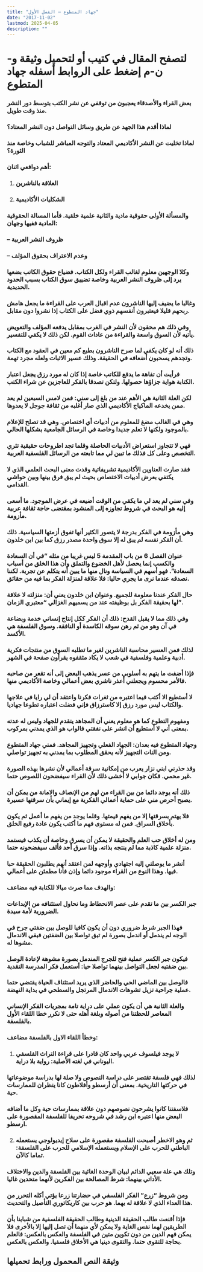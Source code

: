 ```yaml
---
title: "جهاد المتطوع – الفصل الأول"
date: "2017-11-02"
lastmod: 2025-04-05
description: ""
---
```

# **لتصفح المقال في كتيب أو لتحميل وثيقة و-ن-م إضغط على الروابط أسفله** **جهاد المتطوع**

### بعض القراء والأصدقاء يعجبون من توقفي عن نشر الكتب بتوسط دور النشر منذ وقت طويل.

### لماذا أقدم هذا الجهد عن طريق وسائل التواصل دون النشر المعتاد؟

### لماذا تخليت عن النشر الأكاديمي المعتاد والتوجه المباشر للشباب وخاصة منذ الثورة؟

### أهم دوافعي اثنان:

1. ### العلاقة بالناشرين
2. ### الشكليات الأكاديمية

### والمسألة الأولى حقوقية مادية والثانية علمية خلقية. فأما المسالة الحقوقية المادية ففيها وجهان:

### – ظروف النشر العربية

### – وعدم الاعتراف بحقوق المؤلف

### وكلا الوجهين معلوم لغالب القراء ولكل الكتاب. فضياع حقوق الكاتب بضعها يرد إلى ظروف النشر العربية وخاصة تضييق سوق الكتاب بسبب الحدود الحديدية.

### وغالبا ما يضيف إليها الناشرون عدم اقبال العرب على القراءة ما يجعل هامش ربحهم قليلا فيعتبرون أنفسهم ذوي فضل على الكتاب إذا نشروا دون مقابل.

### وفي ذلك هم محقون لأن النشر في الغرب بمقابل يدفعه المؤلف والتعويض يأتيه لأن السوق واسعة والقراءة من عادات القوم. لكن ذلك لا يكفي للتفسير.

### ذلك أنه لو كان يكفي لما صرح الناشرون بطبع كم معين في العقود مع الكتاب وتجدهم يسحبون أضعافه في الحقيقة. وذلك عسير الاثبات ولعله مجرد تهمة.

### فرأيت أن تفاهة ما يدفع للكاتب خاصة إذا كان له مورد رزق يجعل اعتبار الكتابة هواية جزاؤها حصولها. ولتكن تصدقا بالفكر للعاجزين عن شراء الكتب.

### لكن العلة الثانية هي الأهم عند من بلغ إلى سني: فمن لامس السبعين لم يعد ممن يخدعه الماكياج الأكاديمي الذي صار أغلبه من ثقافة جوجل لا يعدوها.

### وهي في الغالب مضغ للمعلوم من أدبيات أي اختصاص. وهي قد تصلح للإعلام بالموجود ولكنها لا تعلم جديدا وخاصة في الرسائل الجامعية بشكلها الحالي.

### فهي لا تتجاوز استعراض الأدبيات الحاصلة وقلما تجد اطروحات حقيقية تثري التخصص وعلى كل فذلك ما تبين لي مما تابعته من الرسائل الفلسفية العربية.

### فقد صارت العناوين الأكاديمية تشريفاتية وقدت معنى البحث العلمي الذي لا يكتفي بعرض أدبيات الاختصاص بحيث لم يبق فرق بينها وبين حواشي القدامى.

### وفي سني لم يعد لي ما يكفي من الوقت أضيعه في عرض الموجود. ما أسعى إليه هو البحث في شروط تجاوزه إلى المنشود بمقتضى حاجة ثقافة عربية مأزومة.

### وهي مأزومة في الفكر بدرجة لا يتصور الكثير أنها تفوق أزمتها السياسية. ذلك أن الفكر نفسه لم يبق له إلا سوق واحدة مصدر رزق كما بين ابن خلدون.

### عنوان الفصل 6 من باب المقدمة 5 ليس غريبا من مثله “في أن السعادة والكسب إنما يحصل لأهل الخضوع والتملق وأن هذا الخلق من أسباب السعادة”. فهو أسهم في السياسة ونال منها ما يبين أنه يتكلم عن تجربة. لكننا نصدقه عندما نرى ما يجري حاليا: فلا علاقة لمنزلة الفكر بما فيه من حقائق.

### حال الفكر عندنا معلومة للجميع. وعنوان ابن خلدون يعني أن: منزلته لا علاقة لها بحقيقة الفكر بل بوظيفته عند من يسميهم الغزالي “معتبري الزمان”.

### وفي ذلك مما لا يقبل القدح: ذلك أن الفكر ككل إنتاج إنساني خدمة وبضاعة في آن وهو من ثم رهن سوقه الكاسدة أو النافقة. وسوق الفلسفة هي الأكسد.

### لذلك فمن العسير محاسبة الناشرين لغير ما تطلبه السوق من منتجات فكرية أدبية وعلمية وفلسفية في شعب لا يكاد مثقفوه يقرأون صفحة في الشهر.

### فإذا أضفت ما يتهم به أسلوبي من عسر يذهب البعض إلى أنه تقعر من صاحبه فالأمر محسوم ويجعلني أعذر ناشري بعض أعمالي وخاصة الأكاديمي منها.

### لا أستطيع الا أكتب فيما اعتبره من ثغرات فكرنا واعتقد أن لي رايا في علاجها والكتاب ليس مورد رزق إلا كاسترزاق فإني فضلت اعتباره تطوعا جهاديا.

### ومفهوم التطوع كما هو معلوم يعني أن المجاهد يتقدم للجهاد وليس له عدته بمعنى أني لا أستطيع أن انشر على نفقتي فالواب هو الذي يمدني بمركوب.

### وجهاد المتطوع فيه بعدان: الجهاد الفعلي وتجهيز المجاهد. فمني جهاد المتطوع ومن النات التجهيز لأنه يحقق المطلوب بما يمدني به تجهيز تواصلي.

### وقد حذرني ابني نزار يعرب من إمكانية سرقة أعمالي لأن نشرها بهذه الصورة غير محمي. فكان جوابي لا أخشى ذلك لأن القراء سيفضحون اللصوص حتما.

### ذلك أنه يوجد دائما من بين القراء من لهم من الإنصاف والامانة من يمكن أن يصبح أحرص مني على حماية أعمالي الفكرية مع إيماني بأن سرقتها عسيرة.

### فلا يهتم بسرقتها إلا من يفهم قيمتها. وقلما يوجد من يفهم ما أعمل ثم يكون بأخلاق السراق. فمن له مستوى فهم ما أكتب يكون عادة رفيع الخلق.

### ومن له أخلاق حب العلم والحقيقة لا يمكن أن يسرق وخاصة أن يكذب فيستمد منزلة علمية كاذبة مما لم ينتجه بذاته. وإذا سرق أحد فألف سيفضحونه حتما.

### أنشر ما يوصلني إليه اجتهادي وأوجهه لمن اعتقد أنهم يطلبون الحقيقة حبا فيها. وهذا النوع من القراء موجود دائما وإذن فأنا مطمئن على أعمالي.

### والهدف مما صرت ميالا للكتابة فيه مضاعف:

### جبر الكسر بين ما تقدم على عصر الانحطاط وما نحاول استئنافه من الإبداعات الضرورية لأمة سيدة.

### فهذا الجبر شرط ضروري دون أن يكون كافيا للوصل بين ضفتي جرح في الوجه لم يندمل أو اندمل بصورة لم تبق تواصلا بين الضفتين فبقي الاندمال مشوها له.

### فيكون جبر الكسر عملية فتح للجرج المندمل بصورة مشوهة لإعادة الوصل بين ضفتيه لجعل التواصل بينهما تواصلا حيا: أستعمل فكر المدرسة النقدية.

### فالوصل بين الماضي الحي والحاضر الذي يريد استئناف الحياة يقتضي حتما عملية جراحية تزيل تشوهات الاندمال المرتجل والسطحي في بداية النهضة.

### والعلة الثانية هي أن يكون عملي على دراية تامة بمجريات الفكر الإنساني المعاصر للحظتنا من أصوله وبلغة أهله حتى لا نكرر خطا اللقاء الأول بالفلسفة.

### وخطأ اللقاء الاول بالفلسفة مضاعف:

1. ### لا يوجد فيلسوف عربي واحد كان قادرا على قراءة التراث الفلسفي اليوناني في لغته الأصلية: رواية بلا دراية.

### لذلك فهي فلسفة تقتصر على دراسة النصوص ولا صلة لها بدراسة موضوعاتها في حركتها التاريخية. بمعنى أن أرسطو وأفلاطون كانا ينظران للممارسات حية.

### فلاسفتنا كانوا يشرحون نصوصهم دون علاقة بممارسات حية وكل ما أضافه البعض منها اعتبره ابن رشد في شروحه تحريفا للفلسفة المقصورة على ارسطو.

2. ### ثم وهو الاخطر أصبحت الفلسفة مقصورة على سلاح إيديولوجي يستعمله الباطني للحرب على الإسلام ويستعمله الإسلامي للحرب على الفلسفة: تماما كالآن.

### وتلك هي علة سعيي الدائم لبيان الوحدة الغائية بين الفلسفة والدين والاختلاف الأداتي بينهما: شرط المصالحة بين الفكرين لأنهما متحدين غائيا.

### ومن شروط “زرع” الفكر الفلسفي في حضارتنا زرعا يؤتي أكله التحرر من هذا العداء الذي لا علاقة له بهما. هو حرب بين كاريكاتوري التأصيل والتحديث.

### فإذا أقنعت طالب الحقيقة الدينية وطالب الحقيقة الفلسفية من شبابنا بأن الطريقين لهما نفس الغاية ولا يمكن لأي منهما أن تصل إليها إلا بالأخرى فلا يمكن فهم الدين من دون تكوين متين في الفلسفة والعكس بالعكس: فالعلم بحاجة للتقوى حتما. والتقوى دينيا هي الأخلاق فلسفيا. والعكس بالعكس.

## وثيقة النص المحمول ورابط تحميلها

###
